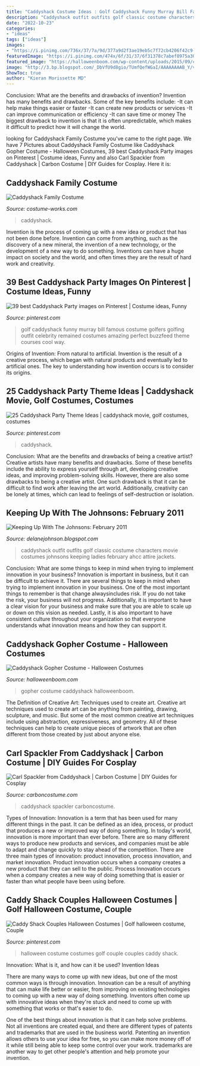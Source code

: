 ```yaml
---
title: "Caddyshack Costume Ideas : Golf Caddyshack Funny Murray Bill Famous Costume Golfers Golfing Outfit Celebrity Remained Costumes Amazing Perfect Buzzfeed Theme Courses Cool Way"
description: "Caddyshack outfit outfits golf classic costume characters movie costumes johnsons keeping ladies february ahcc attire jackets"
date: "2022-10-23"
categories:
- "ideas"
tags: ["ideas"]
images:
- "https://i.pinimg.com/736x/37/7a/9d/377a9d2f3ae19eb5c7f72cb4206f42c9--couple-costume-ideas-couple-halloween-costumes.jpg"
featuredImage: "https://i.pinimg.com/474x/6f/31/37/6f31378c7abef8975a30e1cda18b27d3--pub-golf-couple-costume-ideas.jpg"
featured_image: "https://halloweenboom.com/wp-content/uploads/2015/09/caddyshack-gopher-costume-860x1229.jpg"
image: "http://3.bp.blogspot.com/_DbVfU9d8gio/TUmfQefWGaI/AAAAAAAAB_Y/vEBS2Ews5WU/s1600/DSCN0037.JPG"
ShowToc: true
author: "Kieran Morissette MD"
---
```



Conclusion: What are the benefits and drawbacks of invention?
Invention has many benefits and drawbacks. Some of the key benefits include: 
-It can help make things easier or faster 
-It can create new products or services 
-It can improve communication or efficiency 
-It can save time or money 
The biggest drawback to invention is that it is often unpredictable, which makes it difficult to predict how it will change the world.

	

		
looking for Caddyshack Family Costume you've came to the right page. We have 7 Pictures about Caddyshack Family Costume like Caddyshack Gopher Costume - Halloween Costumes, 39 best Caddyshack Party images on Pinterest | Costume ideas, Funny and also Carl Spackler from Caddyshack | Carbon Costume | DIY Guides for Cosplay. Here it is:
		
    
## Caddyshack Family Costume

<img loading=lazy src="https://photos.costume-works.com/full/caddyshack_family.jpg" onerror="this.onerror=null;this.src='https://tse1.mm.bing.net/th?id=OIP.HRWc-5sq9FegZsvy5RnG8wHaHp&amp;pid=15.1';" alt="Caddyshack Family Costume">

_Source: costume-works.com_

>caddyshack. 

	

Invention is the process of coming up with a new idea or product that has not been done before. Invention can come from anything, such as the discovery of a new mineral, the invention of a new technology, or the development of a new way to do something. Inventions can have a huge impact on society and the world, and often times they are the result of hard work and creativity.

    
## 39 Best Caddyshack Party Images On Pinterest | Costume Ideas, Funny

<img loading=lazy src="https://i.pinimg.com/736x/2d/76/63/2d76632ac7b73b14a65e6c63712081ee--famous-golfers-funny-golf.jpg" onerror="this.onerror=null;this.src='https://tse1.mm.bing.net/th?id=OIP.rlm8MBJQUtzV88bSPGsxbgHaLI&amp;pid=15.1';" alt="39 best Caddyshack Party images on Pinterest | Costume ideas, Funny">

_Source: pinterest.com_

>golf caddyshack funny murray bill famous costume golfers golfing outfit celebrity remained costumes amazing perfect buzzfeed theme courses cool way. 

	

Origins of Invention: From natural to artificial.
Invention is the result of a creative process, which began with natural products and eventually led to artificial ones. The key to understanding how invention occurs is to consider its origins.

    
## 25 Caddyshack Party Theme Ideas | Caddyshack Movie, Golf Costumes, Costumes

<img loading=lazy src="https://i.pinimg.com/474x/6f/31/37/6f31378c7abef8975a30e1cda18b27d3--pub-golf-couple-costume-ideas.jpg" onerror="this.onerror=null;this.src='https://tse2.mm.bing.net/th?id=OIP.64aoGKEuaJ-LVaZEyNznUAAAAA&amp;pid=15.1';" alt="25 Caddyshack Party Theme Ideas | caddyshack movie, golf costumes, costumes">

_Source: pinterest.com_

>caddyshack. 

	

Conclusion: What are the benefits and drawbacks of being a creative artist?
Creative artists have many benefits and drawbacks. Some of these benefits include the ability to express yourself through art, developing creative ideas, and improving problem-solving skills. However, there are also some drawbacks to being a creative artist. One such drawback is that it can be difficult to find work after leaving the art world. Additionally, creativity can be lonely at times, which can lead to feelings of self-destruction or isolation.

    
## Keeping Up With The Johnsons: February 2011

<img loading=lazy src="http://3.bp.blogspot.com/_DbVfU9d8gio/TUmfQefWGaI/AAAAAAAAB_Y/vEBS2Ews5WU/s1600/DSCN0037.JPG" onerror="this.onerror=null;this.src='https://tse2.mm.bing.net/th?id=OIP.oRKghKLYGHajnH3knENaaAHaFj&amp;pid=15.1';" alt="Keeping Up With The Johnsons: February 2011">

_Source: delanejohnson.blogspot.com_

>caddyshack outfit outfits golf classic costume characters movie costumes johnsons keeping ladies february ahcc attire jackets. 

	

Conclusion: What are some things to keep in mind when trying to implement innovation in your business?
Innovation is important in business, but it can be difficult to achieve it. There are several things to keep in mind when trying to implement innovation in your business. One of the most important things to remember is that change alwaysincludes risk. If you do not take the risk, your business will not progress. Additionally, it is important to have a clear vision for your business and make sure that you are able to scale up or down on this vision as needed. Lastly, it is also important to have consistent culture throughout your organization so that everyone understands what innovation means and how they can support it.

    
## Caddyshack Gopher Costume - Halloween Costumes

<img loading=lazy src="https://halloweenboom.com/wp-content/uploads/2015/09/caddyshack-gopher-costume-860x1229.jpg" onerror="this.onerror=null;this.src='https://tse2.mm.bing.net/th?id=OIP.URraDwBx5yWjnUGCnlWeKwHaKl&amp;pid=15.1';" alt="Caddyshack Gopher Costume - Halloween Costumes">

_Source: halloweenboom.com_

>gopher costume caddyshack halloweenboom. 

	

The Definition of Creative Art: Techniques used to create art.
Creative art techniques used to create art can be anything from painting, drawing, sculpture, and music. But some of the most common creative art techniques include using abstraction, expressiveness, and geometry. All of these techniques can help to create unique pieces of artwork that are often different from those created by just about anyone else.

    
## Carl Spackler From Caddyshack | Carbon Costume | DIY Guides For Cosplay

<img loading=lazy src="https://carboncostume.com/wordpress/wp-content/uploads/2013/09/carlspackler-costume.jpg" onerror="this.onerror=null;this.src='https://tse1.mm.bing.net/th?id=OIP.h1EI1VFvIAFYFWuqmxOFOQHaEj&amp;pid=15.1';" alt="Carl Spackler from Caddyshack | Carbon Costume | DIY Guides for Cosplay">

_Source: carboncostume.com_

>caddyshack spackler carboncostume. 

	

Types of Innovation:
Innovation is a term that has been used for many different things in the past. It can be defined as an idea, process, or product that produces a new or improved way of doing something. In today's world, innovation is more important than ever before. There are so many different ways to produce new products and services, and companies must be able to adapt and change quickly to stay ahead of the competition. 
There are three main types of innovation: product innovation, process innovation, and market innovation. Product innovation occurs when a company creates a new product that they can sell to the public. Process Innovation occurs when a company creates a new way of doing something that is easier or faster than what people have been using before.

    
## Caddy Shack Couples Halloween Costumes | Golf Halloween Costume, Couple

<img loading=lazy src="https://i.pinimg.com/736x/37/7a/9d/377a9d2f3ae19eb5c7f72cb4206f42c9--couple-costume-ideas-couple-halloween-costumes.jpg" onerror="this.onerror=null;this.src='https://tse1.mm.bing.net/th?id=OIP.r8yjp5dN-WIIXXW3j4D8mwHaJ4&amp;pid=15.1';" alt="Caddy Shack Couples Halloween Costumes | Golf halloween costume, Couple">

_Source: pinterest.com_

>halloween costume costumes golf couple couples caddy shack. 

	

Innovation: What is it, and how can it be used?
Invention Ideas

There are many ways to come up with new ideas, but one of the most common ways is through innovation. Innovation can be a result of anything that can make life better or easier, from improving on existing technologies to coming up with a new way of doing something. Inventors often come up with innovative ideas when they're stuck and need to come up with something that works or that's easier to do.

One of the best things about innovation is that it can help solve problems. Not all inventions are created equal, and there are different types of patents and trademarks that are used in the business world. Patenting an invention allows others to use your idea for free, so you can make more money off of it while still being able to keep some control over your work. trademarks are another way to get other people's attention and help promote your invention.

